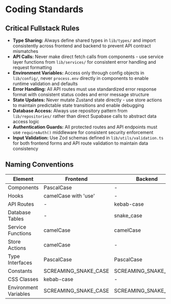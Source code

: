 # Coding Standards

## Critical Fullstack Rules

- **Type Sharing:** Always define shared types in `lib/types/` and import consistently across frontend and backend to prevent API contract mismatches
- **API Calls:** Never make direct fetch calls from components - use service layer functions from `lib/services/` for consistent error handling and request formatting
- **Environment Variables:** Access only through config objects in `lib/config/`, never `process.env` directly in components to enable runtime validation and defaults
- **Error Handling:** All API routes must use standardized error response format with consistent status codes and error message structure
- **State Updates:** Never mutate Zustand state directly - use store actions to maintain predictable state transitions and enable debugging
- **Database Access:** Always use repository pattern from `lib/repositories/` rather than direct Supabase calls to abstract data access logic
- **Authentication Guards:** All protected routes and API endpoints must use `requireAuth()` middleware for consistent security enforcement
- **Input Validation:** Use Zod schemas defined in `lib/utils/validation.ts` for both frontend forms and API route validation to maintain data consistency

## Naming Conventions

| Element | Frontend | Backend | Example |
|---------|----------|---------|---------|
| Components | PascalCase | - | `ConfigurationPanel.tsx` |
| Hooks | camelCase with 'use' | - | `useWorksheetGeneration.ts` |
| API Routes | - | kebab-case | `/api/worksheets/generate` |
| Database Tables | - | snake_case | `worksheet_generations` |
| Service Functions | camelCase | camelCase | `generateWorksheet()` |
| Store Actions | camelCase | - | `updateConfiguration()` |
| Type Interfaces | PascalCase | PascalCase | `WorksheetConfig` |
| Constants | SCREAMING_SNAKE_CASE | SCREAMING_SNAKE_CASE | `MAX_QUESTION_COUNT` |
| CSS Classes | kebab-case | - | `configuration-panel` |
| Environment Variables | SCREAMING_SNAKE_CASE | SCREAMING_SNAKE_CASE | `GEMINI_API_KEY` |